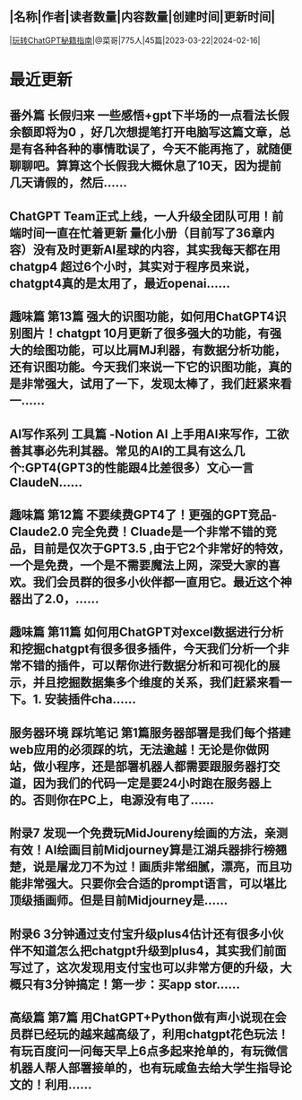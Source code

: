 |名称|作者|读者数量|内容数量|创建时间|更新时间|
---
|[玩转ChatGPT秘籍指南](https://xiaobot.net/p/chatgpt_v5?refer=0b133df9-27dc-423b-8101-639049001c13)|@菜哥|775人|45篇|2023-03-22|2024-02-16|

# 最近更新
## 番外篇 长假归来 一些感悟+gpt下半场的一点看法长假余额即将为0 ，好几次想提笔打开电脑写这篇文章，总是有各种各种的事情耽误了，今天不能再拖了，就随便聊聊吧。算算这个长假我大概休息了10天，因为提前几天请假的，然后......
## ChatGPT Team正式上线，一人升级全团队可用！前端时间一直在忙着更新 量化小册（目前写了36章内容）没有及时更新AI星球的内容，其实我每天都在用chatgp4 超过6个小时，其实对于程序员来说，chatgpt4真的是太用了，最近openai......
## 趣味篇 第13篇 强大的识图功能，如何用ChatGPT4识别图片！chatgpt 10月更新了很多强大的功能，有强大的绘图功能，可以比肩MJ利器，有数据分析功能，还有识图功能。今天我们来说一下它的识图功能，真的是非常强大，试用了一下，发现太棒了，我们赶紧来看一......
## AI写作系列 工具篇 -Notion AI 上手用AI来写作，工欲善其事必先利其器。常见的AI的工具有这么几个:GPT4(GPT3的性能跟4比差很多）文心一言ClaudeN......
## 趣味篇 第12篇 不要续费GPT4了！更强的GPT竞品-Claude2.0 完全免费！Cluade是一个非常不错的竞品，目前是仅次于GPT3.5 ,由于它2个非常好的特效，一个是免费，一个是不需要魔法上网，深受大家的喜欢。我们会员群的很多小伙伴都一直用它。最近这个神器出了2.0，......
## 趣味篇 第11篇 如何用ChatGPT对excel数据进行分析和挖掘chatgpt有很多很多插件，今天我们分析一个非常不错的插件，可以帮你进行数据分析和可视化的展示，并且挖掘数据集多个维度的关系，我们赶紧来看一下。1. 安装插件cha......
## 服务器环境 踩坑笔记 第1篇服务器部署是我们每个搭建web应用的必须踩的坑，无法逾越！无论是你做网站，做小程序，还是部署机器人都需要跟服务器打交道，因为我们的代码一定是要24小时跑在服务器上的。否则你在PC上，电源没有电了......
## 附录7 发现一个免费玩MidJoureny绘画的方法，亲测有效！AI绘画目前Midjourney算是江湖兵器排行榜翘楚，说是屠龙刀不为过！画质非常细腻，漂亮，而且功能非常强大。只要你会合适的prompt语言，可以堪比顶级插画师。但是目前Midjourney是......
## 附录6 3分钟通过支付宝升级plus4估计还有很多小伙伴不知道怎么把chatgpt升级到plus4，其实我们前面写过了，这次发现用支付宝也可以非常方便的升级，大概只有3分钟搞定！第一步：买app stor......
## 高级篇 第7篇 用ChatGPT+Python做有声小说现在会员群已经玩的越来越高级了，利用chatgpt花色玩法！有玩百度问一问每天早上6点多起来抢单的，有玩微信机器人帮人部署接单的，也有玩咸鱼去给大学生指导论文的！利用......

